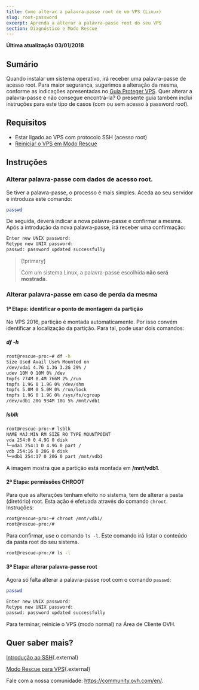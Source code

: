 ```yaml
---
title: Como alterar a palavra-passe root de um VPS (Linux)
slug: root-password
excerpt: Aprenda a alterar a palavra-passe root do seu VPS
section: Diagnóstico e Modo Rescue
---
```


**Última atualização 03/01/2018**

## Sumário

Quando instalar um sistema operativo, irá receber uma palavra-passe de acesso root. Para maior segurança, sugerimos a alteração da mesma, conforme as indicações apresentadas no [Guia Proteger VPS](https://docs.ovh.com/pt/vps/como-proteger-vps/).  Quer alterar a palavra-passe e não consegue encontrá-la? O presente guia também inclui instruções para este tipo de casos (com ou sem acesso à password root).

## Requisitos

- Estar ligado ao VPS com protocolo SSH (acesso root)
- [Reiniciar o VPS em Modo Rescue](https://docs.ovh.com/pt/vps/rescue/)


## Instruções

### Alterar palavra-passe com dados de acesso root.

Se tiver a palavra-passe, o processo é mais simples. Aceda ao seu servidor e introduza este comando:

```sh
passwd
```

De seguida, deverá indicar a nova palavra-passe e confirmar a mesma. Após a introdução da nova palavra-passe, irá receber uma confirmação:

```sh
Enter new UNIX password:
Retype new UNIX password:
passwd: password updated successfully
```

> [!primary]
>
> Com um sistema Linux, a palavra-passe escolhida **não será mostrada**.
> 

### Alterar palavra-passe em caso de perda da mesma

#### 1ª Etapa: identificar o ponto de montagem da partição

No VPS 2016, partição é montada automaticamente. Por isso convém identificar a localização da partição. Para tal, pode usar dois comandos:

##### df -h

```sh
root@rescue-pro:~# df -h
Size Used Avail Use% Mounted on
/dev/vda1 4.7G 1.3G 3.2G 29% /
udev 10M 0 10M 0% /dev
tmpfs 774M 8.4M 766M 2% /run
tmpfs 1.9G 0 1.9G 0% /dev/shm
tmpfs 5.0M 0 5.0M 0% /run/lock
tmpfs 1.9G 0 1.9G 0% /sys/fs/cgroup
/dev/vdb1 20G 934M 18G 5% /mnt/vdb1
```

##### lsblk

```sh
root@rescue-pro:~# lsblk
NAME MAJ:MIN RM SIZE RO TYPE MOUNTPOINT
vda 254:0 0 4.9G 0 disk
└─vda1 254:1 0 4.9G 0 part /
vdb 254:16 0 20G 0 disk
└─vdb1 254:17 0 20G 0 part /mnt/vdb1
```

A imagem mostra que a partição está montada em **/mnt/vdb1**.


#### 2ª Etapa: permissões CHROOT

Para que as alterações tenham efeito no sistema, tem de alterar a pasta (diretório) root. Esta ação é efetuada através do comando `chroot`. Instruções:

```sh
root@rescue-pro:~# chroot /mnt/vdb1/
root@rescue-pro:/#
```

Para confirmar, use o comando `ls -l`. Este comando irá listar o conteúdo da pasta root do seu sistema.

```sh
root@rescue-pro:/# ls -l
```

#### 3ª Etapa: alterar palavra-passe root

Agora só falta alterar a palavra-passe root com o comando `passwd`:

```sh
passwd
```

```sh
Enter new UNIX password:
Retype new UNIX password:
passwd: password updated successfully
```

Para terminar, reinicie o VPS (modo normal) na Área de Cliente OVH.

## Quer saber mais?

[Introdução ao SSH](https://docs.ovh.com/pt/dedicated/ssh-introducao/){.external}

[Modo Rescue para VPS](https://docs.ovh.com/pt/vps/rescue/){.external}

Fale com a nossa comunidade: <https://community.ovh.com/en/>.